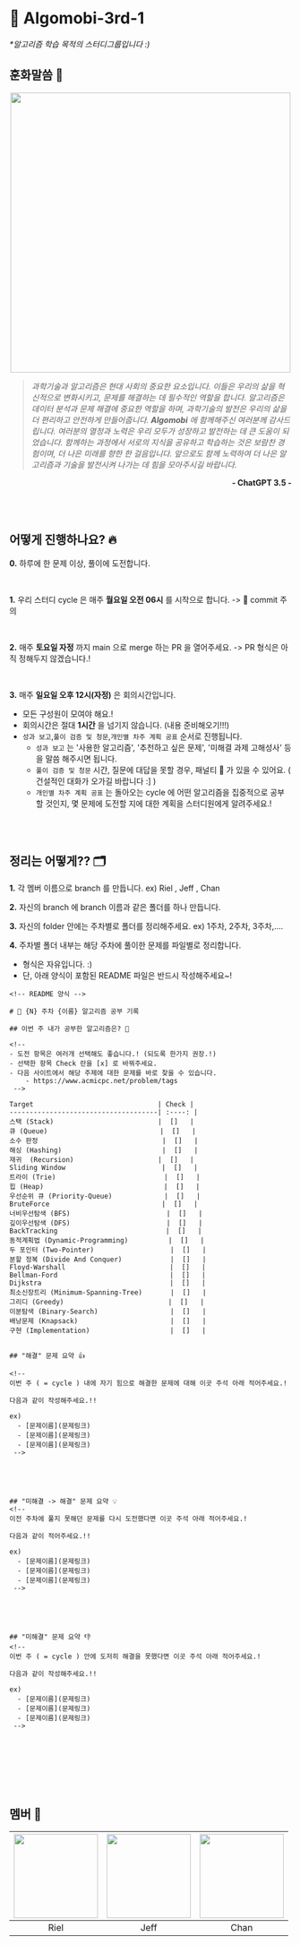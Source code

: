 # 🤖 Algomobi-3rd-1

_*알고리즘 학습 목적의 스터디그룹입니다 :)_

## 훈화말씀 🫡

<div align='center'>

<img src=https://github.com/mobi-social/algomobi-3rd-1/assets/50646145/5f9e687a-7432-4b68-bf1f-dadfce3576d5 width='500'>

</div>

<div align="center">


</div>

> _과학기술과 알고리즘은 현대 사회의 중요한 요소입니다. 이들은 우리의 삶을 혁신적으로 변화시키고, 문제를 해결하는 데 필수적인 역할을 합니다. 알고리즘은 데이터 분석과 문제 해결에 중요한 역할을 하며, 과학기술의 발전은 우리의 삶을 더 편리하고 안전하게 만들어줍니다. **Algomobi** 에 함께해주신 여러분께 감사드립니다. 여러분의 열정과 노력은 우리 모두가 성장하고 발전하는 데 큰 도움이 되었습니다. 함께하는 과정에서 서로의 지식을 공유하고 학습하는 것은 보람찬 경험이며, 더 나은 미래를 향한 한 걸음입니다. 앞으로도 함께 노력하여 더 나은 알고리즘과 기술을 발전시켜 나가는 데 힘을 모아주시길 바랍니다._
<div align='right'>
    
**- ChatGPT 3.5 -**
</div>

<br/>
<br/>

## 어떻게 진행하나요? 🔥

**0.** 하루에 한 문제 이상, 풀이에 도전합니다.

<br/>

**1.** 우리 스터디 cycle 은 매주 **월요일 오전 06시** 를 시작으로 합니다.
-> 🚨 commit 주의

<br/>

**2.** 매주 **토요일 자정** 까지 main 으로 merge 하는 PR 을 열어주세요.
 -> PR 형식은 아직 정해두지 않겠습니다.!

<br/>

**3.** 매주 **일요일 오후 12시(자정)** 은 회의시간입니다.
- 모든 구성원이 모여야 해요.!
-  회의시간은 절대 **1시간** 을 넘기지 않습니다. (내용 준비해오기!!!)
- `성과 보고`,`풀이 검증 및 청문`,`개인별 차주 계획 공표` 순서로 진행됩니다.
    - `성과 보고` 는 '사용한 알고리즘', '추천하고 싶은 문제', '미해결 과제 고해성사' 등을 말씀 해주시면 됩니다.
    - `풀이 검증 및 청문` 시간, 질문에 대답을 못할 경우, 패널티 🤑 가 있을 수 있어요. ( 건설적인 대화가 오가길 바랍니다 :] )
    - `개인별 차주 계획 공표` 는 돌아오는 cycle 에 어떤 알고리즘을 집중적으로 공부할 것인지, 몇 문제에 도전할 지에 대한 계획을 스터디원에게 알려주세요.!
 

<br/>
<br/>


## 정리는 어떻게?? 🗂️

**1.** 각 멤버 이름으로 branch 를 만듭니다. ex) Riel , Jeff , Chan

**2.** 자신의 branch 에 branch 이름과 같은 폴더를 하나 만듭니다.

**3.** 자신의 folder 안에는 주차별로 폴더를 정리해주세요. ex) 1주차, 2주차, 3주차,....

**4.** 주차별 폴더 내부는 해당 주차에 풀이한 문제를 파일별로 정리합니다.
 - 형식은 자유입니다. :)
 - 단, 아래 양식이 포함된 README 파일은 반드시 작성해주세요~!


```
<!-- README 양식 -->

# 📝 {N} 주차 {이름} 알고리즘 공부 기록 

## 이번 주 내가 공부한 알고리즘은? 🎯

<!--
- 도전 항목은 여러개 선택해도 좋습니다.! (되도록 한가지 권장.!)
- 선택한 항목 Check 란을 [x] 로 바꿔주세요.
- 다음 사이트에서 해당 주제에 대한 문제를 바로 찾을 수 있습니다.
    - https://www.acmicpc.net/problem/tags
 -->

Target                               | Check |
-------------------------------------| :----: |
스택 (Stack)                          |  []   |
큐 (Queue)                            |  []   |
소수 판정                               |  []   |
해싱 (Hashing)                         |  []   |
재귀 	(Recursion)                     |  []   |
Sliding Window                        |  []   |
트라이 (Trie)                           |  []   |
힙 (Heap)                              |  []   |
우선순위 큐 (Priority-Queue)             |  []   |
BruteForce                            |  []   |
너비우선탐색 (BFS)                        |  []   |
깊이우선탐색 (DFS)                        |  []   |
BackTracking                           |  []   |
동적계획법 (Dynamic-Programming)          |  []   |
두 포인터 (Two-Pointer)                   |  []   |
분할 정복 (Divide And Conquer)            |  []   |
Floyd-Warshall                          |  []   |
Bellman-Ford                            |  []   |
Dijkstra                                |  []   |
최소신장트리 (Minimum-Spanning-Tree)       |  []   |
그리디 (Greedy)                          |  []   |
이분탐색 (Binary-Search)                  |  []   |
배낭문제 (Knapsack)                       |  []   |
구현 (Implementation)                    |  []   |


## "해결" 문제 요약 👍

<!--
이번 주 ( = cycle ) 내에 자기 힘으로 해결한 문제에 대해 이곳 주석 아래 적어주세요.!

다음과 같이 작성해주세요.!!

ex)
  - [문제이름](문제링크)
  - [문제이름](문제링크)
  - [문제이름](문제링크)
 -->



 

## "미해결 -> 해결" 문제 요약 💡
<!-- 
이전 주차에 풀지 못해던 문제를 다시 도전했다면 이곳 주석 아래 적어주세요.!

다음과 같이 적어주세요.!!

ex)
  - [문제이름](문제링크)
  - [문제이름](문제링크)
  - [문제이름](문제링크)
 -->



 

## "미해결" 문제 요약 👎
<!--
이번 주 ( = cycle ) 안에 도저히 해결을 못했다면 이곳 주석 아래 적어주세요.!

다음과 같이 작성해주세요.!!

ex)
  - [문제이름](문제링크)
  - [문제이름](문제링크)
  - [문제이름](문제링크)
 -->



 

```

<br/>
<br/>


## 멤버 🤦

| <a href="https://github.com/keeprok"><img src="https://avatars.githubusercontent.com/u/140785214?v=4" width="150" height="150"/></a> | <a href="https://github.com/TransparentDeveloper"><img src="https://avatars.githubusercontent.com/u/50646145?v=4" width="150" height="150"/></a> | <a href="https://github.com/snkchan"><img src="https://avatars.githubusercontent.com/u/144839872?v=4" width="150" height="150"/></a> |
| :--: | :--: | :--: |
| Riel | Jeff | Chan | 

